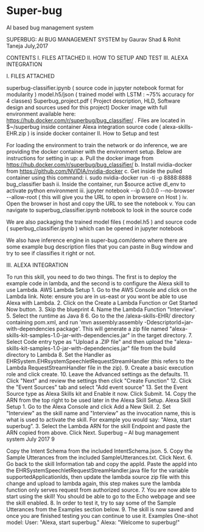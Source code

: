 # Super-bug
AI based bug management system 


SUPERBUG: AI BUG MANAGEMENT SYSTEM by
Gaurav Shad & Rohit Taneja
July,2017

CONTENTS
I. FILES ATTACHED
II. HOW TO SETUP AND TEST
III. ALEXA INTEGRATION

I. FILES ATTACHED

superbug-classifier.ipynb ( source code in jupyter notebook format for modularity )
model.h5/json ( trained model with LSTM : ~75% accuracy for 4 classes)
Superbug_project.pdf ( Project description, HLD, Software design and sources used for this project)
Docker image with full environment available here: https://hub.docker.com/r/superbug/bug_classifier/ . Files are located in $~/superbug inside container
Alexa integration source code ( alexa-skills-EHR.zip ) is inside docker container
II. How to Setup and test

For loading the environment to train the network or do inference, we are providing the docker container with the environment setup. Below are instructions for setting in up:
a. Pull the docker image from https://hub.docker.com/r/superbug/bug_classifier/
b. Install nvidia-docker from https://github.com/NVIDIA/nvidia-docker
c. Get inside the pulled container using this command:
i. sudo nvidia-docker run -ti -p 8888:8888 bug_classifier bash
ii. Inside the container, run $source active dl_env to activate python environment
iii. jupyter notebook --ip 0.0.0.0 --no-browser --allow-root ( this will give you the URL to open in browsere on Host )
iv. Open the browser in host and copy the URL to see the notebook
v. You can navigate to superbug_classifier.ipynb notebook to look in the source code

We are also packaging the trained model files ( model.h5 ) and source code ( superbug_classifier.ipynb ) which can be opened in jupyter notebook

We also have inference engine in super-bug.com/demo where there are some example bug description files that you can paste in Bug window and try to see if classifies it right or not.

III. ALEXA INTEGRATION

To run this skill, you need to do two things. The first is to deploy the example code in lambda, and the second is to configure the Alexa skill to use Lambda. AWS Lambda Setup 1. Go to the AWS Console and click on the Lambda link. Note: ensure you are in us-east or you wont be able to use Alexa with Lambda. 2. Click on the Create a Lambda Function or Get Started Now button. 3. Skip the blueprint 4. Name the Lambda Function "Interview". 5. Select the runtime as Java 8 6. Go to the the /alexa-skills-EHR/ directory containing pom.xml, and run 'mvn assembly:assembly -DdescriptorId=jar-with-dependencies package'. This will generate a zip file named "alexa-skills-kit-samples-1.0-jar-with-dependencies.jar" in the target directory. 7. Select Code entry type as "Upload a .ZIP file" and then upload the "alexa-skills-kit-samples-1.0-jar-with-dependencies.jar" file from the build directory to Lambda 8. Set the Handler as EHRSystem.EHRsystemSpeechletRequestStreamHandler (this refers to the Lambda RequestStreamHandler file in the zip). 9. Create a basic execution role and click create. 10. Leave the Advanced settings as the defaults. 11. Click "Next" and review the settings then click "Create Function" 12. Click the "Event Sources" tab and select "Add event source" 13. Set the Event Source type as Alexa Skills kit and Enable it now. Click Submit. 14. Copy the ARN from the top right to be used later in the Alexa Skill Setup. Alexa Skill Setup 1. Go to the Alexa Console and click Add a New Skill. 2. Set "Interview" as the skill name and "Interview" as the invocation name, this is what is used to activate the skill. For example you would say: "Alexa, start superbug”. 3. Select the Lambda ARN for the skill Endpoint and paste the ARN copied from above. Click Next.
Superbug – AI bug management system July 2017
9

Copy the Intent Schema from the included IntentSchema.json. 5. Copy the Sample Utterances from the included SampleUtterances.txt. Click Next. 6. Go back to the skill Information tab and copy the appId. Paste the appId into the EHRSystemSpeechletRequestStreamHandler.java file for the variable supportedApplicationIds, then update the lambda source zip file with this change and upload to lambda again, this step makes sure the lambda function only serves request from authorized source. 7. You are now able to start using the skill! You should be able to go to the Echo webpage and see the skill enabled. 8. In order to test it, try to say some of the Sample Utterances from the Examples section below. 9. The skill is now saved and once you are finished testing you can continue to use it. Examples One-shot model: User: "Alexa, start superbug." Alexa: "Welcome to superbug!"
